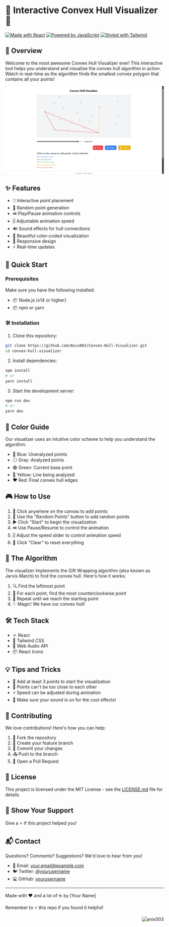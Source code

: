 # 🌟 Interactive Convex Hull Visualizer 🌟

[![Made with React](https://img.shields.io/badge/Made%20with-React-61DAFB.svg)](https://reactjs.org/)
[![Powered by JavaScript](https://img.shields.io/badge/Powered%20by-JavaScript-F7DF1E.svg)](https://developer.mozilla.org/en-US/docs/Web/JavaScript)
[![Styled with Tailwind](https://img.shields.io/badge/Styled%20with-Tailwind-38B2AC.svg)](https://tailwindcss.com/)

## 🎯 Overview

Welcome to the most awesome Convex Hull Visualizer ever! This interactive tool helps you understand and visualize the convex hull algorithm in action. Watch in real-time as the algorithm finds the smallest convex polygon that contains all your points! 

![Convex Hull Demo](/public/Preview.png)

## ✨ Features

- 🖱️ Interactive point placement
- 🎲 Random point generation
- ⏯️ Play/Pause animation controls
- 🎚️ Adjustable animation speed
- 🔊 Sound effects for hull connections
- 🎨 Beautiful color-coded visualization
- 📱 Responsive design
- ⚡ Real-time updates

## 🚀 Quick Start

### Prerequisites

Make sure you have the following installed:
- 📦 Node.js (v14 or higher)
- 📦 npm or yarn

### 🛠️ Installation

1. Clone this repository:
```bash
git clone https://github.com/Anix003/Convex-Hull-Visualizer.git
cd convex-hull-visualizer
```

2. Install dependencies:
```bash
npm install
# or
yarn install
```

3. Start the development server:
```bash
npm run dev
# or
yarn dev
```

## 🎨 Color Guide

Our visualizer uses an intuitive color scheme to help you understand the algorithm:

- 🔵 Blue: Unanalyzed points
- ⚪ Gray: Analyzed points
- 🟢 Green: Current base point
- 💛 Yellow: Line being analyzed
- ❤️ Red: Final convex hull edges

## 🎮 How to Use

1. 📍 Click anywhere on the canvas to add points
2. 🎲 Use the "Random Points" button to add random points
3. ▶️ Click "Start" to begin the visualization
4. ⏯️ Use Pause/Resume to control the animation
5. 🎚️ Adjust the speed slider to control animation speed
6. 🔄 Click "Clear" to reset everything

## 🧮 The Algorithm

The visualizer implements the Gift Wrapping algorithm (also known as Jarvis March) to find the convex hull. Here's how it works:

1. 🔍 Find the leftmost point
2. 🔄 For each point, find the most counterclockwise point
3. 📐 Repeat until we reach the starting point
4. ✨ Magic! We have our convex hull!

## 🛠️ Tech Stack

- ⚛️ React
- 🎨 Tailwind CSS
- 🎵 Web Audio API
- 📦 React Icons

## 💡 Tips and Tricks

- 🎯 Add at least 3 points to start the visualization
- 🔄 Points can't be too close to each other
- ⚡ Speed can be adjusted during animation
- 🎵 Make sure your sound is on for the cool effects!

## 🤝 Contributing

We love contributions! Here's how you can help:

1. 🍴 Fork the repository
2. 🔄 Create your feature branch
3. 💾 Commit your changes
4. 📤 Push to the branch
5. 🎯 Open a Pull Request

## 📝 License

This project is licensed under the MIT License - see the [LICENSE.md](LICENSE.md) file for details.

## 🌟 Show Your Support

Give a ⭐️ if this project helped you!

## 📬 Contact

Questions? Comments? Suggestions? We'd love to hear from you!

- 📧 Email: your.email@example.com
- 🐦 Twitter: [@yourusername](https://twitter.com/yourusername)
- 💻 GitHub: [yourusername](https://github.com/yourusername)

---

Made with ❤️ and a lot of ☕ by [Your Name]

Remember to ⭐ this repo if you found it helpful!

<p align="right"> <img src="https://visitcount.itsvg.in/api?id=Anix003&icon=3&color=cyan)(https://visitcount.itsvg.in)" alt="anix003" /> </p>
